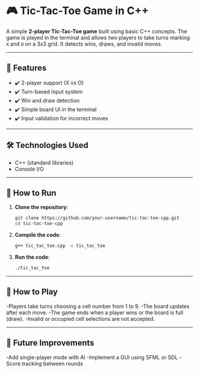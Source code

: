# 🎮 Tic-Tac-Toe Game in C++

A simple **2-player Tic-Tac-Toe game** built using basic C++ concepts. The game is played in the terminal and allows two players to take turns marking `X` and `O` on a 3x3 grid. It detects wins, draws, and invalid moves.

---

## 🧠 Features

- ✔️ 2-player support (X vs O)
- ✔️ Turn-based input system
- ✔️ Win and draw detection
- ✔️ Simple board UI in the terminal
- ✔️ Input validation for incorrect moves

---

## 🛠️ Technologies Used

- C++ (standard libraries)
- Console I/O

---

## 📂 How to Run

1. **Clone the repository**:
   ```bash
   git clone https://github.com/your-username/tic-tac-toe-cpp.git
   cd tic-tac-toe-cpp
2. **Compile the code**:
   ```bash
   g++ tic_tac_toe.cpp -o tic_tac_toe
3. **Run the code**:
   ```bash
   ./tic_tac_toe

---

## 🎯 How to Play

-Players take turns choosing a cell number from 1 to 9.
-The board updates after each move.
-The game ends when a player wins or the board is full (draw).
-Invalid or occupied cell selections are not accepted.

---

## 🧩 Future Improvements

-Add single-player mode with AI
-Implement a GUI using SFML or SDL
-Score tracking between rounds
